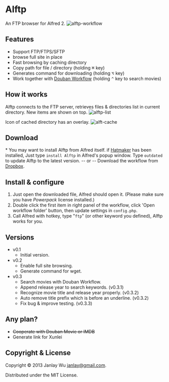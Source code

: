 # Alftp
An FTP browser for Alfred 2.
![alftp-workflow](https://raw.github.com/janlay/alftp/master/screenshots/alftp-workflow.png)

## Features
- Support FTP/FTPS/SFTP
- browse full site in place
- Fast browsing by caching directory
- Copy path for file / directory (holding <kbd>⌘</kbd> key)
- Generates command for downloading (holding <kbd>⌥</kbd> key)
- Work together with [Douban Workflow](http://lucifr.com/2013/03/14/douban-workflow-for-alfred-v2/) (holding <kbd>⌃</kbd> key to search movies)

## How it works
Alftp connects to the FTP server, retrieves files & directories list in current directory. New items are shown on top.
![alftp-list](https://raw.github.com/janlay/alftp/master/screenshots/alftp-list.png)

Icon of cached directory has an overlay.
![alft-cache](https://raw.github.com/janlay/alftp/master/screenshots/alftp-cache.png)

## Download
\* You may want to install Alftp from Alfred itself. if [Hatmaker](https://github.com/bpinto/hatmaker) has been installed, Just type `install Alftp` in Alfred's popup window. Type `outdated` to update Alftp to the latest version.
 -- or --
Download the workflow from [Dropbox](https://www.dropbox.com/s/fqszv79hp1ei6mg/Alftp.alfredworkflow).

## Install & configure
1. Just open the downloaded file, Alfred should open it. (Please make sure you have _Powerpack_ license installed.)
2. Double click the first item in right panel of the workflow, click 'Open workflow folder' button, then update settings in `config.php`.
3. Call Alfred with hotkey, type "`ftp`" (or other keyword you defined), Alftp works for you.

## Versions
- v0.1
  - Initial version.
- v0.2
  - Enable full site browsing.
  - Generate command for wget.
- v0.3
  - Search movies with Douban Workflow.
  - Append release year to search keywords. (v0.3.1)
  - Recognize movie title and release year properly. (v0.3.2)
  - Auto remove title prefix which is before an underline. (v0.3.2)
  - Fix bug & improve testing. (v0.3.3)

## Any plan?
- ~~Cooperate with Douban Movie or IMDB</strike>~~
- Generate link for Xunlei

## Copyright & License
Copyright © 2013 Janlay Wu <janlay@gmail.com>.

Distributed under the MIT License.
